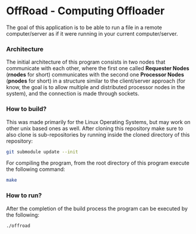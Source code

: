 # OffRoad - Computing Offloader
The goal of this application is to be able to run a file in a remote computer/server as if it were running in your current computer/server.

### Architecture
The initial architecture of this program consists in two nodes that communicate with each other, where the first one called **Requester Nodes** (**rnodes** for short) communicates with the second one **Processor Nodes** (**pnodes** for short) in a structure similar to the client/server approach (for know, the goal is to allow multiple and distributed processor nodes in the system), and the connection is made through sockets.

### How to build?
This was made primarily for the Linux Operating Systems, but may work on other unix based ones as well.
After cloning this repository make sure to also clone is sub-repositories by running inside the cloned directory of this repository:
```bash
git submodule update --init
```
For compiling the program, from the root directory of this program execute the following command:
```bash
make
```

### How to run?
After the completion of the build process the program can be executed by the following:
```bash
./offroad
```
<!-- TODO -->